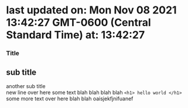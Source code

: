 # last updated on: Mon Nov 08 2021 13:42:27 GMT-0600 (Central Standard Time) at: 13:42:27 
 ### Title 
 ## sub title 
 another sub title  
 new line over here some text blah blah blah blah 
 ``` <h1> hello world </h1> ``` 
 some more text over here blah blah oaisjekfjnifuanef